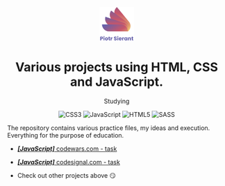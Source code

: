 <div align="center">
  <img src="https://github.com/PiotrSierant/portfolioWeb/blob/master/public/images/logo_darkblue.svg" alt="Logo" width="80" height="80">

# Various projects using HTML, CSS and JavaScript.
  
Studying 

![CSS3](https://img.shields.io/badge/css3-%231572B6.svg?style=for-the-badge&logo=css3&logoColor=white) ![JavaScript](https://img.shields.io/badge/javascript-%23323330.svg?style=for-the-badge&logo=javascript&logoColor=%23F7DF1E) ![HTML5](https://img.shields.io/badge/html5-%23E34F26.svg?style=for-the-badge&logo=html5&logoColor=white) ![SASS](https://img.shields.io/badge/SASS-hotpink.svg?style=for-the-badge&logo=SASS&logoColor=white)
</div> 

The repository contains various practice files, my ideas and execution. Everything for the purpose of education.

* [**_[JavaScript]_** codewars.com - task](https://github.com/PiotrSierant/HTML-CSS-JS/blob/main/Codewars)

* [**_[JavaScript]_** codesignal.com - task](https://github.com/PiotrSierant/HTML-CSS-JS/tree/main/CodeSignal)
* Check out other projects above :smirk:
